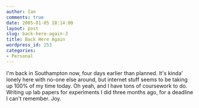 ```yaml
---
author: Ian
comments: true
date: 2005-01-05 18:14:00
layout: post
slug: back-here-again-3
title: Back Here Again
wordpress_id: 253
categories:
- Personal
---
```


I'm back in Southampton now, four days earlier than planned.  It's kinda' lonely here with no-one else around, but internet stuff seems to be taking up 100% of my time today.  Oh yeah, and I have tons of coursework to do.  Writing up lab papers for experiments I did three months ago, for a deadline I can't remember.  Joy.
